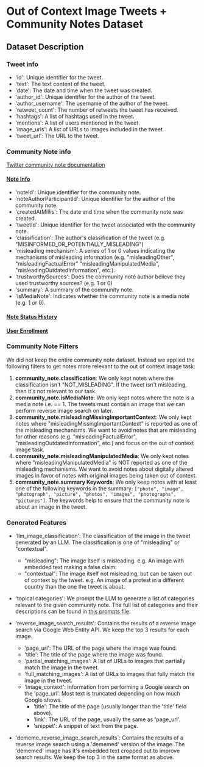 # Out of Context Image Tweets + Community Notes Dataset

## Dataset Description

### Tweet info
- 'id': Unique identifier for the tweet.
- 'text': The text content of the tweet.
- 'date': The date and time when the tweet was created.
- 'author_id': Unique identifier for the author of the tweet.
- 'author_username': The username of the author of the tweet.
- 'retweet_count': The number of retweets the tweet has received.
- 'hashtags': A list of hashtags used in the tweet.
- 'mentions': A list of users mentioned in the tweet.
- 'image_urls': A list of URLs to images included in the tweet.
- 'tweet_url': The URL to the tweet.

### Community Note info 

[Twitter community note documentation](https://communitynotes.x.com/guide/en/under-the-hood/download-data)

#### [Note Info](https://communitynotes.x.com/guide/en/under-the-hood/download-data#:~:text=Note%20Rating%20Questions-,Notes,-Field)
- 'noteId': Unique identifier for the community note.
- 'noteAuthorParticipantId': Unique identifier for the author of the community note.
- 'createdAtMillis': The date and time when the community note was created.
- 'tweetId': Unique identifier for the tweet associated with the community note.
- 'classification': The author's classification of the tweet (e.g. "MISINFORMED_OR_POTENTIALLY_MISLEADING")
- 'misleading mechanism': A series of 1 or 0 values indicating the mechanisms of misleading information (e.g. "misleadingOther", "misleadingFactualError" "misleadingManipulatedMedia", "misleadingOutdatedInformation", etc.).
- 'trustworthySources': Does the community note author believe they used trustworthy sources? (e.g. 1 or 0)
- 'summary': A summary of the community note.
- 'isMediaNote': Indicates whether the community note is a media note (e.g. 1 or 0).

#### [Note Status History](https://communitynotes.x.com/guide/en/under-the-hood/download-data#:~:text=Note%20Status-,History,-Field)

#### [User Enrollment](https://communitynotes.x.com/guide/en/under-the-hood/download-data#:~:text=05%2D24.-,User%20Enrollment,-Field)

### Community Note Filters

We did not keep the entire community note dataset. Instead we applied the following filters to get notes more relevant to the out of context image task:

1. **community_note.classification**: We only kept notes where the classification isn't "NOT_MISLEADING". If the tweet isn't misleading, then it's not relevant to our task.
2. **community_note.isMediaNote**: We only kept notes where the note is a media note i.e. == 1. The tweets must contain an image that we can perform reverse image search on later. 
3. **community_note.misleadingMissingImportantContext**: We only kept notes where "misleadingMissingImportantContext" is reported as one of the misleading mechanisms. We want to avoid notes that are misleading for other reasons (e.g. "misleadingFactualError", "misleadingOutdatedInformation", etc.) and focus on the out of context image task.
4. **community_note.misleadingManipulatedMedia**: We only kept notes where "misleadingManipulatedMedia" is NOT reported as one of the misleading mechanisms. We want to avoid notes about digitally altered images in favor of notes with original images being taken out of context.
5. **community_note.summary Keywords**: We only keep notes with at least one of the following keywords in the summary: `["photo", "image", "photograph", "picture", "photos", "images", "photographs", "pictures"]`. The keywords help to ensure that the community note is about an image in the tweet.

### Generated Features

- 'llm_image_classification': The classification of the image in the tweet generated by an LLM. The classification is one of "misleading" or "contextual".
  - "misleading": The image itself is misleading. e.g. An image with embedded text making a false claim. 
  - "contextual": The image itself not misleading, but can be taken out of context by the tweet. e.g. An image of a protest in a different country than the one the tweet is about.

- 'topical categories': We prompt the LLM to generate a list of categories relevant to the given community note. The full list of categories and their descriptions can be found in [this prompts file](misleading_image\prompts\topical_categories_2.txt).

- 'reverse_image_search_results': Contains the results of a reverse image search via Google Web Entity API. We keep the top 3 results for each image.
  - 'page_url': The URL of the page where the image was found.
  - 'title': The title of the page where the image was found.
  - 'partial_matching_images': A list of URLs to images that partially match the image in the tweet.
  - 'full_matching_images': A list of URLs to images that fully match the image in the tweet.
  - 'image_context': Information from performing a Google search on the 'page_url'. Most text is truncated depending on how much Google shows. 
    - 'title': The title of the page (usually longer than the 'title' field above). 
    - 'link': The URL of the page, usually the same as 'page_url'.
    - 'snippet': A snippet of text from the page.
- 'dememe_reverse_image_search_results`: Contains the results of a reverse image search using a 'dememed' version of the image. The 'dememed' image has it's embedded text cropped out to improve search results. We keep the top 3 in the same format as above.